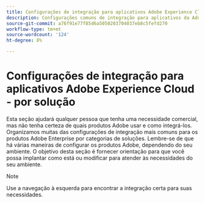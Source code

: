 ```yaml
---
title: Configurações de integração para aplicativos Adobe Experience Cloud - por solução
description: Configurações comuns de integração para aplicativos da Adobe Experience Cloud organizadas por soluções.
source-git-commit: a76f91e77f85d6a5050203704037eb8c5fefd270
workflow-type: tm+mt
source-wordcount: '124'
ht-degree: 8%

---
```



# Configurações de integração para aplicativos Adobe Experience Cloud - por solução

Esta seção ajudará qualquer pessoa que tenha uma necessidade comercial, mas não tenha certeza de quais produtos Adobe usar e como integrá-los.  Organizamos muitas das configurações de integração mais comuns para os produtos Adobe Enterprise por categorias de soluções.  Lembre-se de que há várias maneiras de configurar os produtos Adobe, dependendo do seu ambiente.  O objetivo desta seção é fornecer orientação para que você possa implantar como está ou modificar para atender às necessidades do seu ambiente.

>[!NOTE]
>
>Use a navegação à esquerda para encontrar a integração certa para suas necessidades.